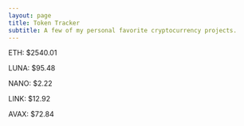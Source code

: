 ```yaml
---
layout: page
title: Token Tracker
subtitle: A few of my personal favorite cryptocurrency projects.
---
```


<!--BEGINCRYPTOINPUT-->
ETH: $2540.01

LUNA: $95.48

NANO: $2.22

LINK: $12.92

AVAX: $72.84

<!--ENDCRYPTOINPUT-->
